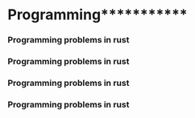 # Programming***********
### Programming problems in rust
### Programming problems in rust
### Programming problems in rust
### Programming problems in rust
